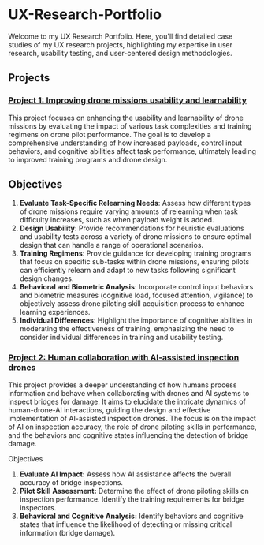 # UX-Research-Portfolio

Welcome to my UX Research Portfolio. Here, you'll find detailed case studies of my UX research projects, highlighting my expertise in user research, usability testing, and user-centered design methodologies.

## Projects

### [Project 1: Improving drone missions usability and learnability](Drone-Design-Project/README.md)
  
This project focuses on enhancing the usability and learnability of drone missions by evaluating the impact of various task complexities and training regimens on drone pilot performance. The goal is to develop a comprehensive understanding of how increased payloads, control input behaviors, and cognitive abilities affect task performance, ultimately leading to improved training programs and drone design.

## Objectives
1. **Evaluate Task-Specific Relearning Needs**: Assess how different types of drone missions require varying amounts of relearning when task difficulty increases, such as when payload weight is added.
2. **Design Usability**: Provide recommendations for heuristic evaluations and usability tests across a variety of drone missions to ensure optimal design that can handle a range of operational scenarios.
3. **Training Regimens**: Provide guidance for developing training programs that focus on specific sub-tasks within drone missions, ensuring pilots can efficiently relearn and adapt to new tasks following significant design changes.
4. **Behavioral and Biometric Analysis**: Incorporate control input behaviors and biometric measures (cognitive load, focused attention, vigilance) to objectively assess drone piloting skill acquisition process to enhance learning experiences.
5. **Individual Differences**: Highlight the importance of cognitive abilities in moderating the effectiveness of training, emphasizing the need to consider individual differences in training and usability testing.


### [Project 2: Human collaboration with AI-assisted inspection drones](Drone-Based-AI-assisted-Bridge-Inspection-Project/README.md)
This project provides a deeper understanding of how humans process information and behave when collaborating with drones and AI systems to inspect bridges for damage. It aims to elucidate the intricate dynamics of human-drone-AI interactions, guiding the design and effective implementation of AI-assisted inspection drones. The focus is on the impact of AI on inspection accuracy, the role of drone piloting skills in performance, and the behaviors and cognitive states influencing the detection of bridge damage.

Objectives
1. **Evaluate AI Impact:** Assess how AI assistance affects the overall accuracy of bridge inspections.
2. **Pilot Skill Assessment:** Determine the effect of drone piloting skills on inspection performance. Identify the training requirements for bridge inspectors.
3. **Behavioral and Cognitive Analysis:** Identify behaviors and cognitive states that influence the likelihood of detecting or missing critical information (bridge damage).


  
